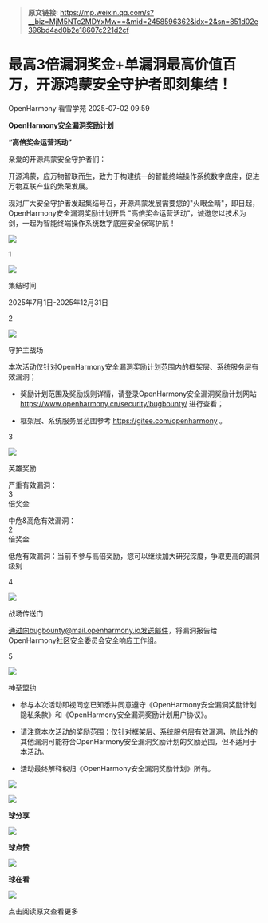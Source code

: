 > **原文链接**: https://mp.weixin.qq.com/s?__biz=MjM5NTc2MDYxMw==&mid=2458596362&idx=2&sn=851d02e396bd4ad0b2e18607c221d2cf

#  最高3倍漏洞奖金+单漏洞最高价值百万，开源鸿蒙安全守护者即刻集结！  
OpenHarmony  看雪学苑   2025-07-02 09:59  
  
**OpenHarmony安全漏洞奖励计划**  
  
**“高倍奖金运营活动”**  
  
  
  
  
亲爱的开源鸿蒙安全守护者们：  
  
  
开源鸿蒙，应万物智联而生，致力于构建统一的智能终端操作系统数字底座，促进万物互联产业的繁荣发展。  
  
  
现对广大安全守护者发起集结号召，开源鸿蒙发展需要您的"火眼金睛"，即日起，OpenHarmony安全漏洞奖励计划开启 "高倍奖金运营活动"，诚邀您以技术为剑，一起为智能终端操作系统数字底座安全保驾护航！  
  
![](https://mmbiz.qpic.cn/sz_mmbiz_gif/1UG7KPNHN8EN7KPYke0F4zEuVZcy0QBAnQSvkQaE6HM9zcibgbdic1TN3djEVpLJV5Bf5zibetuJ9nUpcGDZia3ibxQ/640?wx_fmt=gif&from=appmsg "")  
  
  
1  
  
![](https://mmbiz.qpic.cn/sz_mmbiz_gif/1UG7KPNHN8EN7KPYke0F4zEuVZcy0QBAaMq4UVydzma0ZQaPt6Xia4SP0UeMRrNekxAUQDAAe6uCbONzaB0CBWg/640?wx_fmt=gif&from=appmsg "")  
  
集结时间  
  
  
2025年7月1日-2025年12月31日  
  
  
  
2  
  
![](https://mmbiz.qpic.cn/sz_mmbiz_gif/1UG7KPNHN8EN7KPYke0F4zEuVZcy0QBAaMq4UVydzma0ZQaPt6Xia4SP0UeMRrNekxAUQDAAe6uCbONzaB0CBWg/640?wx_fmt=gif&from=appmsg "")  
  
守护主战场  
  
  
本次活动仅针对OpenHarmony安全漏洞奖励计划范围内的框架层、系统服务层有效漏洞；  
  
- 奖励计划范围及奖励规则详情，请登录OpenHarmony安全漏洞奖励计划网站 https://www.openharmony.cn/security/bugbounty/ 进行查看；  
  
- 框架层、系统服务层范围参考 https://gitee.com/openharmony 。  
  
  
  
  
  
3  
  
![](https://mmbiz.qpic.cn/sz_mmbiz_gif/1UG7KPNHN8EN7KPYke0F4zEuVZcy0QBAaMq4UVydzma0ZQaPt6Xia4SP0UeMRrNekxAUQDAAe6uCbONzaB0CBWg/640?wx_fmt=gif&from=appmsg "")  
  
英雄奖励  
  
  
严重有效漏洞：  
3  
倍奖金  
  
  
中危&高危有效漏洞：  
2  
倍奖金  
  
  
低危有效漏洞：当前不参与高倍奖励，您可以继续加大研究深度，争取更高的漏洞级别  
  
  
  
4  
  
![](https://mmbiz.qpic.cn/sz_mmbiz_gif/1UG7KPNHN8EN7KPYke0F4zEuVZcy0QBAaMq4UVydzma0ZQaPt6Xia4SP0UeMRrNekxAUQDAAe6uCbONzaB0CBWg/640?wx_fmt=gif&from=appmsg "")  
  
战场传送门  
  
  
通过向bugbounty@mail.openharmony.io发送邮件，将漏洞报告给OpenHarmony社区安全委员会安全响应工作组。  
  
  
  
5  
  
![](https://mmbiz.qpic.cn/sz_mmbiz_gif/1UG7KPNHN8EN7KPYke0F4zEuVZcy0QBAaMq4UVydzma0ZQaPt6Xia4SP0UeMRrNekxAUQDAAe6uCbONzaB0CBWg/640?wx_fmt=gif&from=appmsg "")  
  
神圣盟约  
  
  
- 参与本次活动即视同您已知悉并同意遵守《OpenHarmony安全漏洞奖励计划隐私条款》和《OpenHarmony安全漏洞奖励计划用户协议》。  
  
- 请注意本次活动的奖励范围：仅针对框架层、系统服务层有效漏洞，除此外的其他漏洞可能符合OpenHarmony安全漏洞奖励计划的奖励范围，但不适用于本活动。  
  
- 活动最终解释权归《OpenHarmony安全漏洞奖励计划》所有。  
  
  
  
  
  
  
![](https://mmbiz.qpic.cn/sz_mmbiz_jpg/1UG7KPNHN8EN7KPYke0F4zEuVZcy0QBAUKCjyl90yt8ykVgdTPLYicnOXiavaWClUGUiaI4n1HCia5xwEX7eG0cCZA/640?wx_fmt=jpeg&from=appmsg "")  
  
![](https://mmbiz.qpic.cn/sz_mmbiz_gif/1UG7KPNHN8EN7KPYke0F4zEuVZcy0QBAG6NlWhBFvtPdjdWjRa9P4voCo2kngzbwpvt9Yxq7EkGBq19SYq9h1w/640?wx_fmt=gif&from=appmsg "")  
  
**球分享**  
  
![](https://mmbiz.qpic.cn/sz_mmbiz_gif/1UG7KPNHN8EN7KPYke0F4zEuVZcy0QBAG6NlWhBFvtPdjdWjRa9P4voCo2kngzbwpvt9Yxq7EkGBq19SYq9h1w/640?wx_fmt=gif&from=appmsg "")  
  
**球点赞**  
  
![](https://mmbiz.qpic.cn/sz_mmbiz_gif/1UG7KPNHN8EN7KPYke0F4zEuVZcy0QBAG6NlWhBFvtPdjdWjRa9P4voCo2kngzbwpvt9Yxq7EkGBq19SYq9h1w/640?wx_fmt=gif&from=appmsg "")  
  
**球在看**  
  
  
  
![](https://mmbiz.qpic.cn/sz_mmbiz_gif/1UG7KPNHN8EN7KPYke0F4zEuVZcy0QBAuAMlCOEHIsdrRYmDBE34uRRZJmLeEgP8RpibtFOnRmcfRWCj40YnqwA/640?wx_fmt=gif&from=appmsg "")  
  
点击阅读原文查看更多  
  
